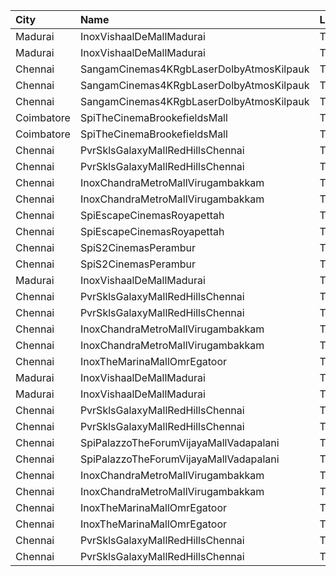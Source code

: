 | City       | Name                                     | Language |  Time | Type      | Price | Capacity | Booked |
| :--------- | :--------------------------------------- | :------- | ----: | :-------- | ----: | -------: | -----: |
| Madurai    | InoxVishaalDeMallMadurai                 | Tamil    | 11:35 | Club      |  178₹ |      113 |      0 |
| Madurai    | InoxVishaalDeMallMadurai                 | Tamil    | 11:35 | Executive |   60₹ |       10 |      0 |
| Chennai    | SangamCinemas4KRgbLaserDolbyAtmosKilpauk | Tamil    | 11:35 | Executive |  160₹ |      108 |     68 |
| Chennai    | SangamCinemas4KRgbLaserDolbyAtmosKilpauk | Tamil    | 11:35 | Corporate |  112₹ |       52 |      4 |
| Chennai    | SangamCinemas4KRgbLaserDolbyAtmosKilpauk | Tamil    | 11:35 | Budget    |   60₹ |       22 |     22 |
| Coimbatore | SpiTheCinemaBrookefieldsMall             | Tamil    | 12:05 | Elite     |  153₹ |       87 |      2 |
| Coimbatore | SpiTheCinemaBrookefieldsMall             | Tamil    | 12:05 | Budget    |   60₹ |       10 |      0 |
| Chennai    | PvrSklsGalaxyMallRedHillsChennai         | Tamil    | 12:10 | Classic   |   60₹ |       22 |     22 |
| Chennai    | PvrSklsGalaxyMallRedHillsChennai         | Tamil    | 12:10 | Prime     |  153₹ |      135 |     76 |
| Chennai    | InoxChandraMetroMallVirugambakkam        | Tamil    | 12:20 | Premiere  |   60₹ |       10 |      0 |
| Chennai    | InoxChandraMetroMallVirugambakkam        | Tamil    | 12:20 | Silver    |  153₹ |       84 |      0 |
| Chennai    | SpiEscapeCinemasRoyapettah               | Tamil    | 12:25 | Elite     |  191₹ |       50 |     50 |
| Chennai    | SpiEscapeCinemasRoyapettah               | Tamil    | 12:25 | Budget    |   60₹ |        5 |      5 |
| Chennai    | SpiS2CinemasPerambur                     | Tamil    | 13:05 | Elite     |  153₹ |       98 |      4 |
| Chennai    | SpiS2CinemasPerambur                     | Tamil    | 13:05 | Budget    |   60₹ |       11 |      3 |
| Madurai    | InoxVishaalDeMallMadurai                 | Tamil    | 15:10 | Club      |  178₹ |       52 |      0 |
| Chennai    | PvrSklsGalaxyMallRedHillsChennai         | Tamil    | 15:30 | Classic   |   60₹ |       22 |     22 |
| Chennai    | PvrSklsGalaxyMallRedHillsChennai         | Tamil    | 15:30 | Prime     |  153₹ |      135 |     67 |
| Chennai    | InoxChandraMetroMallVirugambakkam        | Tamil    | 15:45 | Premiere  |   60₹ |        8 |      0 |
| Chennai    | InoxChandraMetroMallVirugambakkam        | Tamil    | 15:45 | Silver    |  153₹ |       83 |      0 |
| Chennai    | InoxTheMarinaMallOmrEgatoor              | Tamil    | 15:50 | Club      |  153₹ |       62 |      0 |
| Madurai    | InoxVishaalDeMallMadurai                 | Tamil    | 18:30 | Club      |  178₹ |       59 |      0 |
| Madurai    | InoxVishaalDeMallMadurai                 | Tamil    | 18:30 | Executive |   60₹ |        6 |      0 |
| Chennai    | PvrSklsGalaxyMallRedHillsChennai         | Tamil    | 18:50 | Classic   |   60₹ |       22 |     22 |
| Chennai    | PvrSklsGalaxyMallRedHillsChennai         | Tamil    | 18:50 | Prime     |  153₹ |      135 |     68 |
| Chennai    | SpiPalazzoTheForumVijayaMallVadapalani   | Tamil    | 19:00 | Elite     |  153₹ |      104 |     34 |
| Chennai    | SpiPalazzoTheForumVijayaMallVadapalani   | Tamil    | 19:00 | Budget    |   60₹ |       14 |     14 |
| Chennai    | InoxChandraMetroMallVirugambakkam        | Tamil    | 19:05 | Premiere  |   60₹ |        9 |      0 |
| Chennai    | InoxChandraMetroMallVirugambakkam        | Tamil    | 19:05 | Silver    |  153₹ |       84 |      0 |
| Chennai    | InoxTheMarinaMallOmrEgatoor              | Tamil    | 19:10 | Club      |  153₹ |       56 |      0 |
| Chennai    | InoxTheMarinaMallOmrEgatoor              | Tamil    | 19:10 | Executive |   60₹ |        8 |      0 |
| Chennai    | PvrSklsGalaxyMallRedHillsChennai         | Tamil    | 22:10 | Classic   |   60₹ |       22 |     22 |
| Chennai    | PvrSklsGalaxyMallRedHillsChennai         | Tamil    | 22:10 | Prime     |  153₹ |      135 |     70 |